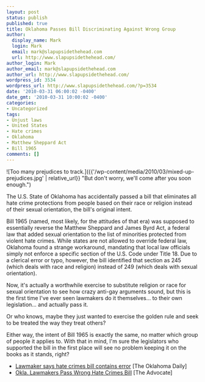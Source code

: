 ```yaml
---
layout: post
status: publish
published: true
title: Oklahoma Passes Bill Discriminating Against Wrong Group
author:
  display_name: Mark
  login: Mark
  email: mark@slapupsidethehead.com
  url: http://www.slapupsidethehead.com/
author_login: Mark
author_email: mark@slapupsidethehead.com
author_url: http://www.slapupsidethehead.com/
wordpress_id: 3534
wordpress_url: http://www.slapupsidethehead.com/?p=3534
date: '2010-03-31 06:00:02 -0400'
date_gmt: '2010-03-31 10:00:02 -0400'
categories:
- Uncategorized
tags:
- Unjust laws
- United States
- Hate crimes
- Oklahoma
- Matthew Sheppard Act
- Bill 1965
comments: []
---
```

![Too many prejudices to track.]({{'/wp-content/media/2010/03/mixed-up-prejudices.jpg' | relative_url}} "But don't worry, we'll come after you soon enough.")

The U.S. State of Oklahoma has accidentally passed a bill that eliminates all hate crime protections from people based on their race or religion instead of their sexual orientation, the bill's original intent.

Bill 1965 (named, most likely, for the attitudes of that era) was supposed to essentially reverse the Matthew Sheppard and James Byrd Act, a federal law that added sexual orientation to the list of minorities protected from violent hate crimes. While states are not allowed to override federal law, Oklahoma found a strange workaround, mandating that local law officials simply not enforce a specific section of the U.S. Code under Title 18. Due to a clerical error or typo, however, the bill identified that section as 245 (which deals with race and religion) instead of 249 (which deals with sexual orientation).

Now, it's actually a worthwhile exercise to substitute religion or race for sexual orientation to see how crazy anti-gay arguments sound, but this is the first time I've ever seen lawmakers do it themselves... to their own legislation... and actually pass it.

Or who knows, maybe they just wanted to exercise the golden rule and seek to be treated the way they treat others?

Either way, the intent of Bill 1965 is exactly the same, no matter which group of people it applies to. With that in mind, I'm sure the legislators who supported the bill in the first place will see no problem keeping it on the books as it stands, right?

- [Lawmaker says hate crimes bill contains error](http://www.oudaily.com/news/2010/mar/23/lawmaker-says-hate-crimes-bill-contains-error/) [The Oklahoma Daily]
- [Okla. Lawmakers Pass Wrong Hate Crimes Bill](http://advocate.com/News/Daily_News/2010/03/29/Oklahoma_Senators_Pass_Wrong_Hate_Bill/) [The Advocate]
